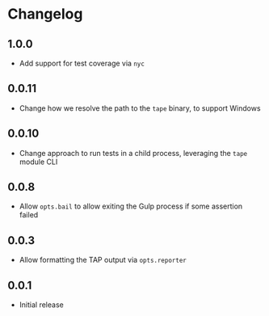 # Changelog

## 1.0.0

- Add support for test coverage via `nyc`

## 0.0.11

- Change how we resolve the path to the `tape` binary, to support Windows

## 0.0.10

- Change approach to run tests in a child process, leveraging the `tape` module CLI

## 0.0.8

- Allow `opts.bail` to allow exiting the Gulp process if some assertion failed

## 0.0.3

- Allow formatting the TAP output via `opts.reporter`

## 0.0.1

- Initial release
